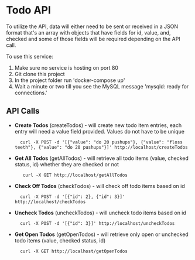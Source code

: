 # Todo API

To utilize the API, data will either need to be sent or received in a JSON format that's an array with objects that have fields for id, value, and, checked and some of those fields will be required depending on the API call.

To use this service:

1. Make sure no service is hosting on port 80
2. Git clone this project
3. In the project folder run 'docker-compose up'
4. Wait a minute or two till you see the MySQL message 'mysqld: ready for connections.'

## API Calls

* __Create Todos__ (createTodos) - will create new todo item entries, each entry will need a value field provided.  Values do not have to be unique

        curl -X POST -d '[{"value": "do 20 pushups"}, {"value": "floss teeth"}, {"value": "do 20 pushups"}]' http://localhost/createTodos

* __Get All Todos__ (getAllTodos) - will retrieve all todo items (value, checked status, id) whether they are checked or not

         curl -X GET http://localhost/getAllTodos

* __Check Off Todos__ (checkTodos) - will check off todo items based on id

        curl -X POST -d '[{"id": 2}, {"id": 3}]' http://localhost/checkTodos

* __Uncheck Todos__ (uncheckTodos) - will uncheck todo items based on id

        curl -X POST -d '[{"id": 3}]' http://localhost/uncheckTodos

* __Get Open Todos__ (getOpenTodos) - will retrieve only open or unchecked todo items (value, checked status, id)

        curl -X GET http://localhost/getOpenTodos
